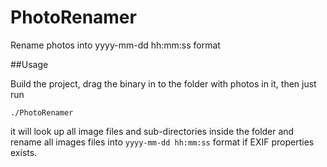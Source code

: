 # PhotoRenamer

Rename photos into yyyy-mm-dd hh:mm:ss format

##Usage

Build the project, drag the binary in to the folder with photos in it, then just run

```
./PhotoRenamer
```

it will look up all image files and sub-directories inside the folder and rename all images files into `yyyy-mm-dd hh:mm:ss` format if EXIF properties exists.
